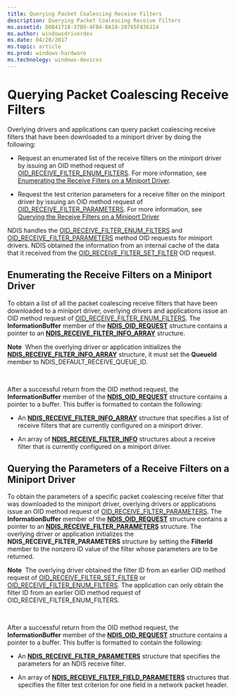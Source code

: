```yaml
---
title: Querying Packet Coalescing Receive Filters
description: Querying Packet Coalescing Receive Filters
ms.assetid: D0B41718-37B9-4FB4-BA10-20765F836214
ms.author: windowsdriverdev
ms.date: 04/20/2017
ms.topic: article
ms.prod: windows-hardware
ms.technology: windows-devices
---
```


# Querying Packet Coalescing Receive Filters





Overlying drivers and applications can query packet coalescing receive filters that have been downloaded to a miniport driver by doing the following:

-   Request an enumerated list of the receive filters on the miniport driver by issuing an OID method request of [OID\_RECEIVE\_FILTER\_ENUM\_FILTERS](https://msdn.microsoft.com/library/windows/hardware/ff569787). For more information, see [Enumerating the Receive Filters on a Miniport Driver](#enumerating).

-   Request the test criterion parameters for a receive filter on the miniport driver by issuing an OID method request of [OID\_RECEIVE\_FILTER\_PARAMETERS](https://msdn.microsoft.com/library/windows/hardware/ff569792). For more information, see [Querying the Receive Filters on a Miniport Driver](#querying)

NDIS handles the [OID\_RECEIVE\_FILTER\_ENUM\_FILTERS](https://msdn.microsoft.com/library/windows/hardware/ff569787) and [OID\_RECEIVE\_FILTER\_PARAMETERS](https://msdn.microsoft.com/library/windows/hardware/ff569792) method OID requests for miniport drivers. NDIS obtained the information from an internal cache of the data that it received from the [OID\_RECEIVE\_FILTER\_SET\_FILTER](https://msdn.microsoft.com/library/windows/hardware/ff569795) OID request.

## <a href="" id="enumerating"></a>Enumerating the Receive Filters on a Miniport Driver


To obtain a list of all the packet coalescing receive filters that have been downloaded to a miniport driver, overlying drivers and applications issue an OID method request of [OID\_RECEIVE\_FILTER\_ENUM\_FILTERS](https://msdn.microsoft.com/library/windows/hardware/ff569787). The **InformationBuffer** member of the [**NDIS\_OID\_REQUEST**](https://msdn.microsoft.com/library/windows/hardware/ff566710) structure contains a pointer to an [**NDIS\_RECEIVE\_FILTER\_INFO\_ARRAY**](https://msdn.microsoft.com/library/windows/hardware/ff567179) structure.

**Note**  When the overlying driver or application initializes the [**NDIS\_RECEIVE\_FILTER\_INFO\_ARRAY**](https://msdn.microsoft.com/library/windows/hardware/ff567179) structure, it must set the **QueueId** member to NDIS\_DEFAULT\_RECEIVE\_QUEUE\_ID.

 

After a successful return from the OID method request, the **InformationBuffer** member of the [**NDIS\_OID\_REQUEST**](https://msdn.microsoft.com/library/windows/hardware/ff566710) structure contains a pointer to a buffer. This buffer is formatted to contain the following:

-   An [**NDIS\_RECEIVE\_FILTER\_INFO\_ARRAY**](https://msdn.microsoft.com/library/windows/hardware/ff567179) structure that specifies a list of receive filters that are currently configured on a miniport driver.

-   An array of [**NDIS\_RECEIVE\_FILTER\_INFO**](https://msdn.microsoft.com/library/windows/hardware/ff567176) structures about a receive filter that is currently configured on a miniport driver.

## <a href="" id="querying"></a>Querying the Parameters of a Receive Filters on a Miniport Driver


To obtain the parameters of a specific packet coalescing receive filter that was downloaded to the miniport driver, overlying drivers or applications issue an OID method request of [OID\_RECEIVE\_FILTER\_PARAMETERS](https://msdn.microsoft.com/library/windows/hardware/ff569792). The **InformationBuffer** member of the [**NDIS\_OID\_REQUEST**](https://msdn.microsoft.com/library/windows/hardware/ff566710) structure contains a pointer to an [**NDIS\_RECEIVE\_FILTER\_PARAMETERS**](https://msdn.microsoft.com/library/windows/hardware/ff567181) structure. The overlying driver or application initializes the **NDIS\_RECEIVE\_FILTER\_PARAMETERS** structure by setting the **FilterId** member to the nonzero ID value of the filter whose parameters are to be returned.

**Note**  The overlying driver obtained the filter ID from an earlier OID method request of [OID\_RECEIVE\_FILTER\_SET\_FILTER](https://msdn.microsoft.com/library/windows/hardware/ff569795) or [OID\_RECEIVE\_FILTER\_ENUM\_FILTERS](https://msdn.microsoft.com/library/windows/hardware/ff569787). The application can only obtain the filter ID from an earlier OID method request of OID\_RECEIVE\_FILTER\_ENUM\_FILTERS.

 

After a successful return from the OID method request, the **InformationBuffer** member of the [**NDIS\_OID\_REQUEST**](https://msdn.microsoft.com/library/windows/hardware/ff566710) structure contains a pointer to a buffer. This buffer is formatted to contain the following:

-   An [**NDIS\_RECEIVE\_FILTER\_PARAMETERS**](https://msdn.microsoft.com/library/windows/hardware/ff567181) structure that specifies the parameters for an NDIS receive filter.

-   An array of [**NDIS\_RECEIVE\_FILTER\_FIELD\_PARAMETERS**](https://msdn.microsoft.com/library/windows/hardware/ff567169) structures that specifies the filter test criterion for one field in a network packet header.

 

 





